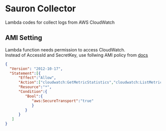 # Sauron Collector

Lambda codes for collect logs from AWS CloudWatch

## AMI Setting

Lambda function needs permission to access CloudWatch.  
Instead of AccessId and SecretKey, use follwing AMI policy from [docs](http://docs.aws.amazon.com/AmazonCloudWatch/latest/DeveloperGuide/UsingIAM.html#UsingWithCloudWatch_Actions)

```json
{
  "Version": "2012-10-17",
  "Statement":[{
      "Effect":"Allow",
      "Action":["cloudwatch:GetMetricStatistics","cloudwatch:ListMetrics"],
      "Resource":"*",
      "Condition":{
         "Bool":{
            "aws:SecureTransport":"true"
            }
         }
      }
   ]
}
```
